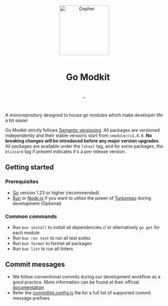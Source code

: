 <br/>

<p align="center">
  <img src="https://github.com/user-attachments/assets/2ceb1e71-6b8e-4a4a-bf91-b0d303baea28" width="158" height="158" alt="Gopher"/>
</p>

<div id="user-content-toc" align="center">
  <ul>
    <summary><h1 style="display: inline-block;">Go Modkit</h1></summary>
  </ul>
</div>

<p align="center">
  <a aria-label="License" href="https://github.com/akalanka47000/go-modkit/blob/main/LICENSE">
    <img alt="" src="https://img.shields.io/badge/License-MIT-yellow.svg">
  </a>
   <a aria-label="License" href="https://turborepo.com">
    <img alt="" src="https://img.shields.io/badge/Maintained%20with-Turbo-f700ff.svg?style=flat-square">
  </a>
  <a aria-label="CI Tests" href="https://github.com/akalanka47000/go-modkit/actions/workflows/tests.yml">
    <img alt="" src="https://github.com/akalanka47000/go-modkit/actions/workflows/tests.yml/badge.svg">
  </a>
</p>

<br/>

A monorepository designed to house go modules which make developer life a bit easier

Go Modkit strictly follows [Semantic versioning](https://semver.org). All packages are versioned independently and their stable versions start from `<module>/v1.0.0`. **No breaking changes will be introduced before any major version upgrades**. All packages are available under the `latest` tag, and for some packages, the `blizzard` tag if present indicates it's a pre-release version.


## Getting started

### Prerequisites

- [Go](https://golang.org/doc/install) version 1.23 or higher (recommended)
- [Bun](https://bun.sh/docs/installation) or [Node.js](https://nodejs.org/en/download/) if you want to utilize the power of [Turborepo](https://turbo.build/repo/docs) during development (Optional)

### Common commands

- Run `bun install` to install all dependencies // or alternatively `go get` for each module
- Run `bun run test` to run all test suites
- Run `bun format` to format all packages
- Run `bun lint` to run all linters

## Commit messages

- We follow conventional commits during our development workflow as a good practice. More information can be found at their official [documentation](https://www.conventionalcommits.org/en/v1.0.0-beta.4/#examples)
- Refer the [commitlint.config.js](https://github.com/akalanka47000/go-modkit/blob/main/commitlint.config.js) file for a full list of supported commit message prefixes
